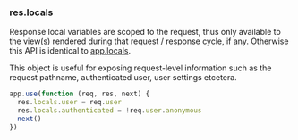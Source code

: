 <h3 id='res.locals'>res.locals</h3>

Response local variables are scoped to the request, thus only
available to the view(s) rendered during that request / response
cycle, if any. Otherwise this API is identical to <a href="#app.locals">app.locals</a>.

This object is useful for exposing request-level information such as the
request pathname, authenticated user, user settings etcetera.

```js
app.use(function (req, res, next) {
  res.locals.user = req.user
  res.locals.authenticated = !req.user.anonymous
  next()
})
```
